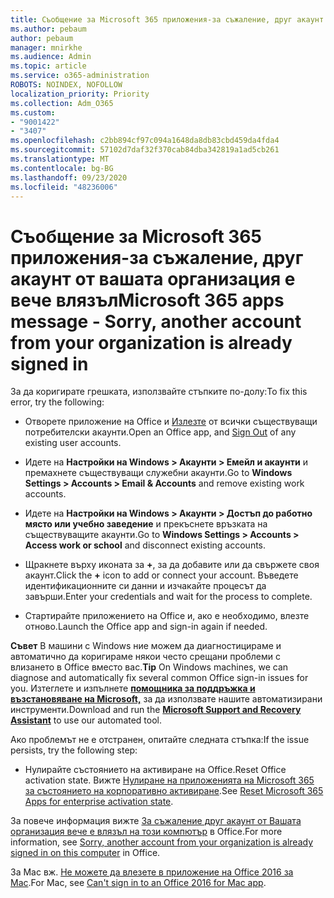 ```yaml
---
title: Съобщение за Microsoft 365 приложения-за съжаление, друг акаунт от вашата организация е вече влязъл
ms.author: pebaum
author: pebaum
manager: mnirkhe
ms.audience: Admin
ms.topic: article
ms.service: o365-administration
ROBOTS: NOINDEX, NOFOLLOW
localization_priority: Priority
ms.collection: Adm_O365
ms.custom:
- "9001422"
- "3407"
ms.openlocfilehash: c2bb894cf97c094a1648da8db83cbd459da4fda4
ms.sourcegitcommit: 57102d7daf32f370cab84dba342819a1ad5cb261
ms.translationtype: MT
ms.contentlocale: bg-BG
ms.lasthandoff: 09/23/2020
ms.locfileid: "48236006"
---
```

# <a name="microsoft-365-apps-message---sorry-another-account-from-your-organization-is-already-signed-in"></a><span data-ttu-id="391f9-102">Съобщение за Microsoft 365 приложения-за съжаление, друг акаунт от вашата организация е вече влязъл</span><span class="sxs-lookup"><span data-stu-id="391f9-102">Microsoft 365 apps message - Sorry, another account from your organization is already signed in</span></span>

<span data-ttu-id="391f9-103">За да коригирате грешката, използвайте стъпките по-долу:</span><span class="sxs-lookup"><span data-stu-id="391f9-103">To fix this error, try the following:</span></span>

- <span data-ttu-id="391f9-104">Отворете приложение на Office и [Излезте](https://support.office.com/article/sign-out-of-office-5a20dc11-47e9-4b6f-945d-478cb6d92071) от всички съществуващи потребителски акаунти.</span><span class="sxs-lookup"><span data-stu-id="391f9-104">Open an Office app, and [Sign Out](https://support.office.com/article/sign-out-of-office-5a20dc11-47e9-4b6f-945d-478cb6d92071) of any existing user accounts.</span></span>

- <span data-ttu-id="391f9-105">Идете на **Настройки на Windows > Акаунти > Емейл и акаунти** и премахнете съществуващи служебни акаунти.</span><span class="sxs-lookup"><span data-stu-id="391f9-105">Go to **Windows Settings > Accounts > Email & Accounts** and remove existing work accounts.</span></span>

- <span data-ttu-id="391f9-106">Идете на **Настройки на Windows > Акаунти > Достъп до работно място или учебно заведение** и прекъснете връзката на съществуващите акаунти.</span><span class="sxs-lookup"><span data-stu-id="391f9-106">Go to **Windows Settings > Accounts > Access work or school** and disconnect existing accounts.</span></span> 

- <span data-ttu-id="391f9-107">Щракнете върху иконата за **+**, за да добавите или да свържете своя акаунт.</span><span class="sxs-lookup"><span data-stu-id="391f9-107">Click the **+** icon to add or connect your account.</span></span> <span data-ttu-id="391f9-108">Въведете идентификационните си данни и изчакайте процесът да завърши.</span><span class="sxs-lookup"><span data-stu-id="391f9-108">Enter your credentials and wait for the process to complete.</span></span>

- <span data-ttu-id="391f9-109">Стартирайте приложението на Office и, ако е необходимо, влезте отново.</span><span class="sxs-lookup"><span data-stu-id="391f9-109">Launch the Office app and sign-in again if needed.</span></span> 

<span data-ttu-id="391f9-110">**Съвет** В машини с Windows ние можем да диагностицираме и автоматично да коригираме някои често срещани проблеми с влизането в Office вместо вас.</span><span class="sxs-lookup"><span data-stu-id="391f9-110">**Tip** On Windows machines, we can diagnose and automatically fix several common Office sign-in issues for you.</span></span> <span data-ttu-id="391f9-111">Изтеглете и изпълнете  **[помощника за поддръжка и възстановяване на Microsoft,](https://aka.ms/SaRA-OfficeSignInScenario)** за да използвате нашите автоматизирани инструменти.</span><span class="sxs-lookup"><span data-stu-id="391f9-111">Download and run the  **[Microsoft Support and Recovery Assistant](https://aka.ms/SaRA-OfficeSignInScenario)** to use our automated tool.</span></span>

<span data-ttu-id="391f9-112">Ако проблемът не е отстранен, опитайте следната стъпка:</span><span class="sxs-lookup"><span data-stu-id="391f9-112">If the issue persists, try the following step:</span></span> 

- <span data-ttu-id="391f9-113">Нулирайте състоянието на активиране на Office.</span><span class="sxs-lookup"><span data-stu-id="391f9-113">Reset Office activation state.</span></span> <span data-ttu-id="391f9-114">Вижте [Нулиране на приложенията на Microsoft 365 за състоянието на корпоративно активиране](https://docs.microsoft.com/office365/troubleshoot/activation/reset-office-365-proplus-activation-state).</span><span class="sxs-lookup"><span data-stu-id="391f9-114">See [Reset Microsoft 365 Apps for enterprise activation state](https://docs.microsoft.com/office365/troubleshoot/activation/reset-office-365-proplus-activation-state).</span></span>

<span data-ttu-id="391f9-115">За повече информация вижте [За съжаление друг акаунт от Вашата организация вече е влязъл на този компютър](https://docs.microsoft.com/office/troubleshoot/error-messages/another-account-already-signed-in) в Office.</span><span class="sxs-lookup"><span data-stu-id="391f9-115">For more information, see [Sorry, another account from your organization is already signed in on this computer](https://docs.microsoft.com/office/troubleshoot/error-messages/another-account-already-signed-in) in Office.</span></span>

<span data-ttu-id="391f9-116">За Mac вж. [Не можете да влезете в приложение на Office 2016 за Mac](https://docs.microsoft.com/office365/troubleshoot/authentication/sign-in-to-office-2016-for-mac-fail).</span><span class="sxs-lookup"><span data-stu-id="391f9-116">For Mac, see [Can't sign in to an Office 2016 for Mac app](https://docs.microsoft.com/office365/troubleshoot/authentication/sign-in-to-office-2016-for-mac-fail).</span></span>
